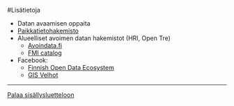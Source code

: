 #Lisätietoja

* Datan avaamisen oppaita
* [Paikkatietohakemisto](http://www.paikkatietohakemisto.fi)
* Alueelliset avoimen datan hakemistot (HRI, Open Tre)
  - [Avoindata.fi](http://www.avoindata.fi)
  - [FMI catalog](http://catalog.fmi.fi)
* Facebook: 
  - [Finnish Open Data Ecosystem](https://www.facebook.com/groups/fi.okfn/)
  - [GIS Velhot](https://www.facebook.com/groups/gisvelhot/)
  



-----
[Palaa sisällysluetteloon](Sisällysluettelo.md)
